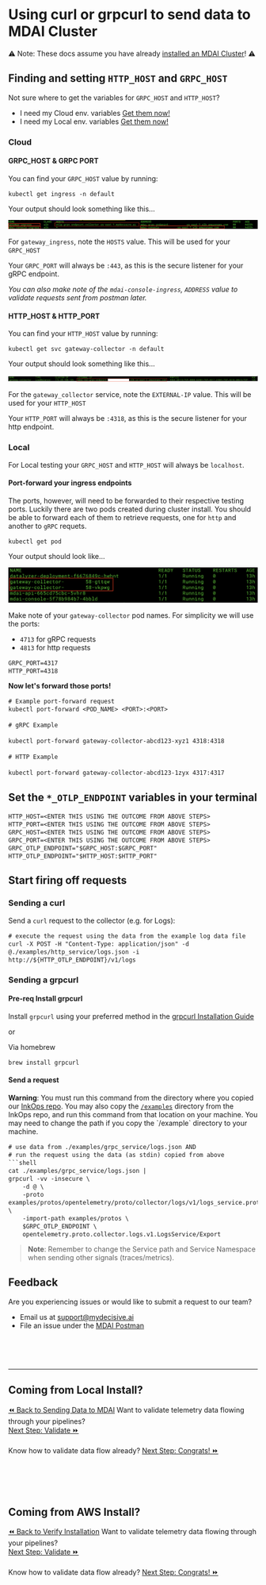 #  Using curl or grpcurl to send data to MDAI Cluster

⚠️ Note: These docs assume you have already [installed an MDAI Cluster](https://docs.mydecisive.ai/install/installation.html)! ⚠️

## Finding and setting `HTTP_HOST` and `GRPC_HOST` 

Not sure where to get the variables for `GRPC_HOST` and `HTTP_HOST`?
* I need my Cloud env. variables [Get them now!](./README.md#cloud)
* I need my Local env. variables [Get them now!](./README.md#cloud)

### Cloud

#### GRPC_HOST & GRPC PORT

You can find your `GRPC_HOST` value by running: 

```shell
kubectl get ingress -n default
```

Your output should look something like this...

<a href="./media/ingress-output.png" target="_blank">
  <img alt="example ingress output" src="./media/ingress-output.png" />
</a>

For `gateway_ingress`, note the `HOSTS` value. This will be used for your `GRPC_HOST`

Your `GRPC_PORT` will always be `:443`, as this is the secure listener for your gRPC endpoint.

*You can also make note of the `mdai-console-ingress`, `ADDRESS` value to validate requests sent from postman later.*

#### HTTP_HOST & HTTP_PORT

You can find your `HTTP_HOST` value by running: 

```shell
kubectl get svc gateway-collector -n default
```

Your output should look something like this...

<a href="./media/service-output.png" target="_blank">
  <img alt="example ingress output" src="./media/service-output.png" />
</a>


For the `gateway_collector` service, note the `EXTERNAL-IP` value. This will be used for your `HTTP_HOST`

Your `HTTP_PORT` will always be `:4318`, as this is the secure listener for your http endpoint.


### Local

For Local testing your `GRPC_HOST` and `HTTP_HOST` will always be `localhost`.


#### Port-forward your ingress endpoints

The ports, however, will need to be forwarded to their respective testing ports. Luckily there are two pods created during cluster install. You should be able to forward each of them to retrieve requests, one for `http` and another to `gRPC` requets.

```shell
kubectl get pod
```

Your output should look like...

<a href="./media/pods-output.png" target="_blank">
  <img alt="example pods output" src="./media/pods-output.png" />
</a>

Make note of your `gateway-collector` pod names. For simplicity we will use the ports: 
* `4713` for gRPC requests 
* `4813` for http requests

```shell
GRPC_PORT=4317
HTTP_PORT=4318
```


**Now let's forward those ports!**

```shell
# Example port-forward request
kubectl port-forward <POD_NAME> <PORT>:<PORT>

# gRPC Example 

kubectl port-forward gateway-collector-abcd123-xyz1 4318:4318

# HTTP Example

kubectl port-forward gateway-collector-abcd123-1zyx 4317:4317
```


## Set the `*_OTLP_ENDPOINT` variables in your terminal

```shell
HTTP_HOST=<ENTER THIS USING THE OUTCOME FROM ABOVE STEPS>
HTTP_PORT=<ENTER THIS USING THE OUTCOME FROM ABOVE STEPS>
GRPC_HOST=<ENTER THIS USING THE OUTCOME FROM ABOVE STEPS>
GRPC_PORT=<ENTER THIS USING THE OUTCOME FROM ABOVE STEPS>
GRPC_OTLP_ENDPOINT="$GRPC_HOST:$GRPC_PORT"
HTTP_OTLP_ENDPOINT="$HTTP_HOST:$HTTP_PORT"
```

## Start firing off requests

### Sending a curl

Send a `curl` request to the collector (e.g. for Logs):

```shell
# execute the request using the data from the example log data file
curl -X POST -H "Content-Type: application/json" -d @./examples/http_service/logs.json -i http://${HTTP_OTLP_ENDPOINT}/v1/logs
```


### Sending a grpcurl

#### Pre-req Install grpcurl

Install `grpcurl` using your preferred method in the [grpcurl Installation Guide](https://github.com/fullstorydev/grpcurl)

or 

Via homebrew
```shell
brew install grpcurl
```

#### Send a request

<div class="warning">
  <strong>Warning</strong>: You must run this command from the directory where you copied our <a href="https://github.com/DecisiveAI/mdai-inkops/tree/main" target="_blank">InkOps repo</a>. You may also copy the <a href="https://github.com/DecisiveAI/mdai-inkops/tree/main/examples" target="_blank"><code>/examples</code></a> directory from the InkOps repo, and run this command from that location on your machine. You may need to change the path if you copy the `/example` directory to your machine.
</div>

```shell
# use data from ./examples/grpc_service/logs.json AND
# run the request using the data (as stdin) copied from above
```shell
cat ./examples/grpc_service/logs.json |
grpcurl -vv -insecure \
    -d @ \
    -proto examples/protos/opentelemetry/proto/collector/logs/v1/logs_service.proto \
    -import-path examples/protos \
    $GRPC_OTLP_ENDPOINT \
    opentelemetry.proto.collector.logs.v1.LogsService/Export
```

> **Note**: Remember to change the Service path and Service Namespace when sending other signals (traces/metrics).


## Feedback 

Are you experiencing issues or would like to submit a request to our team?
* Email us at <a href="mailto:support@mydecisive.ai" target="_blank">support@mydecisive.ai</a>
* File an issue under the <a href="https://github.com/DecisiveAI/postman/issues/new" target="_blank">MDAI Postman</a>


<br />
<br />
<br />

----


## Coming from Local Install?

<span class="left" style="width: 50%">
  <a href="./local/testing.md">⏪ Back to Sending Data to MDAI</a>
</span>
<span class="right" style="width: 50%">
  <span>Want to validate telemetry data flowing through your pipelines?</span>
  <br />
  <a href="./local/validate.md">Next Step: Validate ⏩</a>
  <br />
  <br />
  <span>Know how to validate data flow already?</span>
  <a href="congrats.md">Next Step: Congrats! ⏩</a>
</span>

<br />
<br />
<br />
<br />
<br />

## Coming from AWS Install?

<div>
  <span class="left" style="width: 50%">
    <a href="./aws/verify.md">⏪ Back to Verify Installation</a>
  </span>
  <span class="right" style="width: 50%">
    <span>Want to validate telemetry data flowing through your pipelines?</span>
    <br />
    <a href="./aws/validate.md">Next Step: Validate ⏩</a>
    <br />
    <br />
    <span>Know how to validate data flow already?</span>
    <a href="congrats.md">Next Step: Congrats! ⏩</a>
  </span>
</div>

